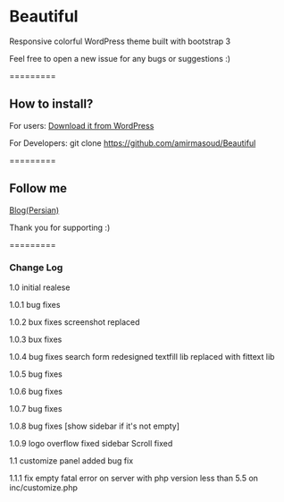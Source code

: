 <h1>Beautiful</h1>


Responsive colorful WordPress theme built with bootstrap 3

Feel free to open a new issue for any bugs or suggestions :)

=========

<h2>How to install?</h2>


For users: <a href="hhtp://wordpress.org/themes/beautiful">Download it from WordPress</a>

For Developers: git clone https://github.com/amirmasoud/Beautiful

=========

<h2>Follow me</h2>


<a href="http://chakosh.ir">Blog(Persian)</a>

Thank you for supporting :)

=========


<h3>Change Log</h3>


1.0
initial realese

1.0.1
bug fixes

1.0.2
bux fixes
screenshot replaced

1.0.3
bux fixes

1.0.4
bug fixes
search form redesigned
textfill lib replaced with fittext lib

1.0.5
bug fixes

1.0.6
bug fixes

1.0.7
bug fixes

1.0.8
bug fixes
[show sidebar if it's not empty]

1.0.9
logo overflow fixed
sidebar Scroll fixed

1.1
customize panel added
bug fix

1.1.1
fix empty fatal error on server with php version less than 5.5 on inc/customize.php
